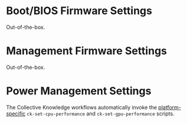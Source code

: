 # Boot/BIOS Firmware Settings

Out-of-the-box.

# Management Firmware Settings
  
Out-of-the-box.

# Power Management Settings

The Collective Knowledge workflows automatically invoke
the [platform-specific](https://github.com/krai/ck-env/tree/master/platform.init/odroid)
`ck-set-cpu-performance` and `ck-set-gpu-performance` scripts.
